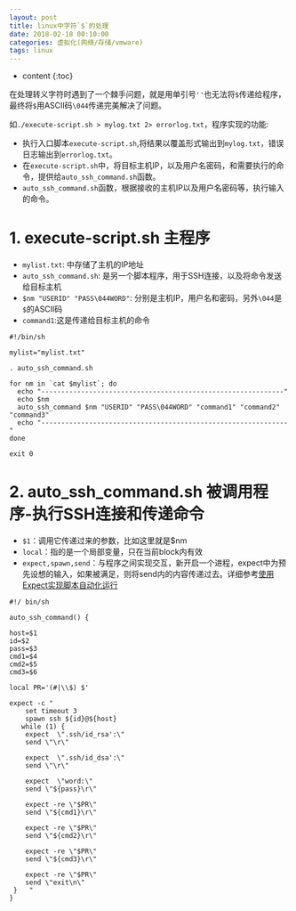 ```yaml
---
layout: post
title: linux中字符`$`的处理
date: 2018-02-18 00:10:00
categories: 虚拟化(网络/存储/vmware)
tags: linux
---
```

* content
{:toc}

在处理转义字符时遇到了一个棘手问题，就是用单引号`''`也无法将`$`传递给程序，最终将`$`用ASCII码`\044`传递完美解决了问题。

如`./execute-script.sh > mylog.txt 2> errorlog.txt`，程序实现的功能:
- 执行入口脚本`execute-script.sh`,将结果以覆盖形式输出到`mylog.txt`，错误日志输出到`errorlog.txt`。
- 在`execute-script.sh`中，将目标主机IP，以及用户名密码，和需要执行的命令，提供给`auto_ssh_command.sh`函数。
- `auto_ssh_command.sh`函数，根据接收的主机IP以及用户名密码等，执行输入的命令。


# 1. execute-script.sh 主程序

- `mylist.txt`: 中存储了主机的IP地址
- `auto_ssh_command.sh`: 是另一个脚本程序，用于SSH连接，以及将命令发送给目标主机
- `$nm "USERID" "PASS\044WORD"`: 分别是主机IP，用户名和密码，另外`\044`是`$`的ASCII码
- `command1`:这是传递给目标主机的命令

```
#!/bin/sh

mylist="mylist.txt"

. auto_ssh_command.sh

for nm in `cat $mylist`; do
  echo "-------------------------------------------------------------"
  echo $nm
  auto_ssh_command $nm "USERID" "PASS\044WORD" "command1" "command2" "command3"
  echo "--------------------------------------------------------------"
done

exit 0

```

# 2. auto_ssh_command.sh 被调用程序-执行SSH连接和传递命令

- `$1`：调用它传递过来的参数，比如这里就是$nm
- `local`：指的是一个局部变量，只在当前block内有效
- `expect,spawn,send`：与程序之间实现交互，新开启一个进程，expect中为预先设想的输入，如果被满足，则将send内的内容传递过去。详细参考[使用Expect实现脚本自动化运行]()

```
#!/ bin/sh

auto_ssh_command() {

host=$1
id=$2
pass=$3
cmd1=$4
cmd2=$5
cmd3=$6

local PR='(#|\\$) $'

expect -c "
    set timeout 3
    spawn ssh ${id}@${host}
   while (1) {
    expect  \".ssh/id_rsa':\"
    send \"\r\"

    expect  \".ssh/id_dsa':\"
    send \"\r\"

    expect  \"word:\"
    send \"${pass}\r\"

    expect -re \"$PR\"
    send \"${cmd1}\r\"

    expect -re \"$PR\"
    send \"${cmd2}\r\"

    expect -re \"$PR\"
    send \"${cmd3}\r\"

    expect -re \"$PR\"
    send \"exit\n\"
 }   "
}

```
